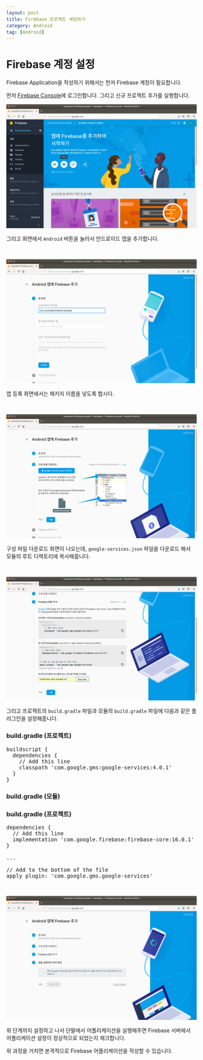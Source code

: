 ```yaml
---
layout: post
title: Firebase 프로젝트 세팅하기
category: Android
tag: [Android]
---
```


# Firebase 계정 설정

Firebase Application을 작성하기 위해서는 먼저 Firebase 계정이 필요합니다.

먼저 [Firebase Console](https://console.firebase.google.com/)에 로그인합니다.
그리고 신규 프로젝트 추가를 실행합니다.


![image](/assets/android-firebase/001.png)

그리고 화면에서 `Android` 버튼을 눌러서 안드로이드 앱을 추가합니다.

<br>

![image](/assets/android-firebase/002.png)

앱 등록 화면에서는 패키지 이름을 넣도록 합시다. 

<br>

![image](/assets/android-firebase/003.png)

구성 파일 다운로드 화면이 나오는데, `google-services.json` 파일을 다운로드 해서 모듈의 루트 디렉토리에 복사해줍니다.

<br>

![image](/assets/android-firebase/004.png)

그리고 프로젝트의 `build.gradle` 파일과 모듈의 `build.gradle` 파일에 다음과 같은 플러그인을 설정해줍니다.

### build.gradle (프로젝트)

<pre class="prettyprint">
buildscript {
  dependencies {
    // Add this line
    classpath 'com.google.gms:google-services:4.0.1'
  }
}
</pre>

### build.gradle (모듈)

### build.gradle (프로젝트)

<pre class="prettyprint">
dependencies {
  // Add this line
  implementation 'com.google.firebase:firebase-core:16.0.1'
}

...

// Add to the bottom of the file
apply plugin: 'com.google.gms.google-services'
</pre>

<br>

![image](/assets/android-firebase/005.png)

위 단계까지 설정하고 나서 단말에서 어플리케이션을 실행해주면 Firebase 서버에서 어플리케이션 설정이 정상적으로 되었는지 체크합니다.

위 과정을 거치면 본격적으로 Firebase 어플리케이션을 작성할 수 있습니다.